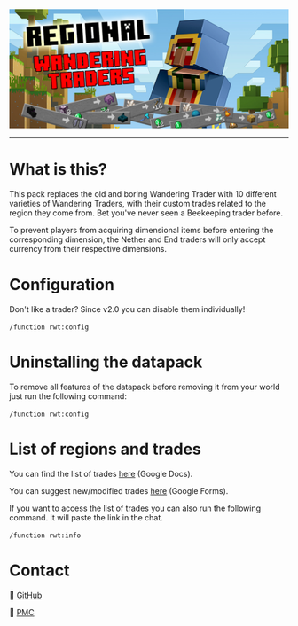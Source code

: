 <div style="text-align:center">
  <img src="/img/title.png"/>
</div>

---

# What is this?

This pack replaces the old and boring Wandering Trader with 10 different varieties of Wandering Traders, with their custom trades related to the region they come from. Bet you've never seen a Beekeeping trader before.

To prevent players from acquiring dimensional items before entering the corresponding dimension, the Nether and End traders will only accept currency from their respective dimensions.

# Configuration

Don't like a trader? Since v2.0 you can disable them individually!

```/function rwt:config```

# Uninstalling the datapack

To remove all features of the datapack before removing it from your world just run the following command:

```/function rwt:config```

# List of regions and trades

You can find the list of trades [here](https://docs.google.com/spreadsheets/d/1F4TPfAUoG22kroq3zFg_pFcz0A5_S6eC6JmfG37_2aQ/edit?usp=sharing) (Google Docs).

You can suggest new/modified trades [here](https://forms.gle/X4srRTeXSKc886fD6) (Google Forms).

If you want to access the list of trades you can also run the following command. It will paste the link in the chat.

```/function rwt:info```

# Contact

:link: [GitHub](https://github.com/pizzaspren)

:link: [PMC](https://www.planetminecraft.com/member/pizzaspren/)
